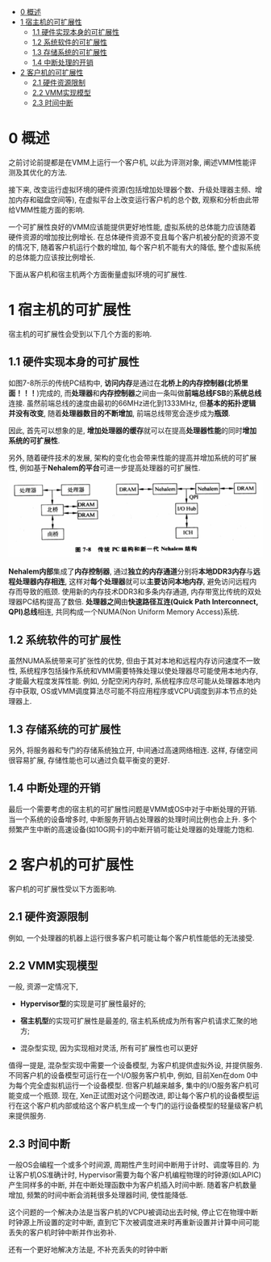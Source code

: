 
<!-- @import "[TOC]" {cmd="toc" depthFrom=1 depthTo=6 orderedList=false} -->

<!-- code_chunk_output -->

* [0 概述](#0-概述)
* [1 宿主机的可扩展性](#1-宿主机的可扩展性)
	* [1.1 硬件实现本身的可扩展性](#11-硬件实现本身的可扩展性)
	* [1.2 系统软件的可扩展性](#12-系统软件的可扩展性)
	* [1.3 存储系统的可扩展性](#13-存储系统的可扩展性)
	* [1.4 中断处理的开销](#14-中断处理的开销)
* [2 客户机的可扩展性](#2-客户机的可扩展性)
	* [2.1 硬件资源限制](#21-硬件资源限制)
	* [2.2 VMM实现模型](#22-vmm实现模型)
	* [2.3 时间中断](#23-时间中断)

<!-- /code_chunk_output -->

# 0 概述

之前讨论前提都是在VMM上运行一个客户机, 以此为评测对象, 阐述VMM性能评测及其优化的方法. 

接下来, 改变运行虚拟环境的硬件资源(包括增加处理器个数、升级处理器主频、增加内存和磁盘空间等), 在虚拟平台上改变运行客户机的总个数, 观察和分析由此带给VMM性能方面的影响.

一个可扩展性良好的VMM应该能提供更好地性能, 虚拟系统的总体能力应该随着硬件资源的增加按比例增长. 在总体硬件资源不变且每个客户机被分配的资源不变的情况下, 随着客户机运行个数的增加, 每个客户机不能有大的降低, 整个虚拟系统的总体能力应该按比例增长. 

下面从客户机和宿主机两个方面衡量虚拟环境的可扩展性.

# 1 宿主机的可扩展性

宿主机的可扩展性会受到以下几个方面的影响.

## 1.1 硬件实现本身的可扩展性

如图7\-8所示的传统PC结构中, **访问内存**是通过在**北桥上的内存控制器(北桥里面！！！**)完成的, 而**处理器**和**内存控制器**之间由一条叫做**前端总线FSB**的**系统总线**连接. 虽然前端总线的速度由最初的66MHz进化到1333MHz, 但**基本的拓扑逻辑并没有改变**, 随着**处理器数目的不断增加**, 前端总线带宽会逐步成为**瓶颈**. 

因此, 首先可以想象的是, **增加处理器的缓存**就可以在提高**处理器性能**的同时**增加系统的可扩展性**. 

另外, 随着硬件技术的发展, 架构的变化也会带来性能的提高并增加系统的可扩展性, 例如基于**Nehalem的平台**可进一步提高处理器的可扩展性.

![](./images/2019-04-18-10-04-18.png)

**Nehalem内部**集成了**内存控制器**, 通过**独立的内存通道**分别将**本地DDR3内存**与**远程处理器内存相连**, 这样对**每个处理器**就可以**主要访问本地内存**, 避免访问远程内存而导致的瓶颈. 使用新的内存技术DDR3和多条内存通道, 内存带宽比传统的双处理器PC结构提高了数倍. **处理器之间**由**快速路径互连(Quick Path Interconnect, QPI)总线**相连, 共同构成一个NUMA(Non Uniform Memory Access)系统.

## 1.2 系统软件的可扩展性

虽然NUMA系统带来可扩张性的优势, 但由于其对本地和远程内存访问速度不一致性, 系统程序包括操作系统和VMM需要特殊处理以使处理器尽可能使用本地内存, 才能最大程度发挥性能. 例如, 分配空闲内存时, 系统程序应尽可能从处理器本地内存中获取, OS或VMM调度算法尽可能不将应用程序或VCPU调度到非本节点的处理器上.

## 1.3 存储系统的可扩展性

另外, 将服务器和专门的存储系统独立开, 中间通过高速网络相连. 这样, 存储空间很容易扩展, 存储性能也可以通过负载平衡变的更好.

## 1.4 中断处理的开销

最后一个需要考虑的宿主机的可扩展性问题是VMM或OS中对于中断处理的开销. 当一个系统的设备增多时, 中断服务开销占处理器的处理时间比例也会上升. 多个频繁产生中断的高速设备(如10G网卡)的中断开销可能让处理器的处理能力饱和.

# 2 客户机的可扩展性

客户机的可扩展性受以下方面影响.

## 2.1 硬件资源限制

例如, 一个处理器的机器上运行很多客户机可能让每个客户机性能低的无法接受.

## 2.2 VMM实现模型

一般, 资源一定情况下, 

- **Hypervisor型**的实现是可扩展性最好的; 

- **宿主机型**的实现可扩展性是最差的, 宿主机系统成为所有客户机请求汇聚的地方;

- 混杂型实现, 因为实现相对灵活, 所有可扩展性也可以更好

值得一提是, 混杂型实现中需要一个设备模型, 为客户机提供虚拟外设, 并提供服务. 不同客户机的设备模型可运行在一个I/O服务客户机中, 例如, 目前Xen在dom 0中为每个完全虚拟机运行一个设备模型. 但客户机越来越多, 集中的I/O服务客户机可能变成一个瓶颈. 现在, Xen正试图对这个问题改进, 即让每个客户机的设备模型运行在这个客户机内部或给这个客户机生成一个专门的运行设备模型的轻量级客户机来提供服务.

## 2.3 时间中断

一般OS会编程一个或多个时间源, 周期性产生时间中断用于计时、调度等目的. 为让客户机OS准确计时, Hypervisor需要为每个客户机编程物理的时钟源(如LAPIC)产生同样多的中断, 并在中断处理函数中为客户机插入时间中断. 随着客户机数量增加, 频繁的时间中断会消耗很多处理器时间, 使性能降低.

这个问题的一个解决办法是当客户机的VCPU被调动出去时候, 停止它在物理中断时钟源上所设置的定时中断, 直到它下次被调度进来时再重新设置并计算中间可能丢失的客户机时钟中断并作出弥补. 

还有一个更好地解决方法是, 不补充丢失的时钟中断